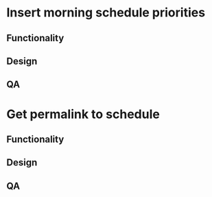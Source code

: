 # Insert morning schedule priorities
## Functionality
## Design
## QA

# Get permalink to schedule
## Functionality
## Design
## QA
